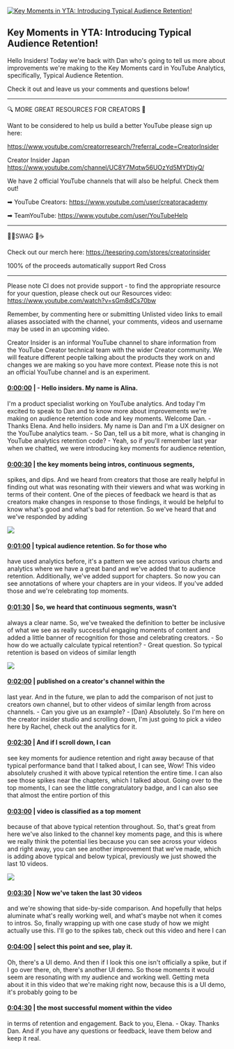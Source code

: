 [![Key Moments in YTA: Introducing Typical Audience Retention!](https://i.ytimg.com/vi/zNy3jxmT26o/maxresdefault.jpg)](https://www.youtube.com/watch?v=zNy3jxmT26o)

## Key Moments in YTA: Introducing Typical Audience Retention!

Hello Insiders! Today we're back with Dan who's going to tell us more about improvements we're making to the Key Moments card in YouTube Analytics, specifically, Typical Audience Retention.



Check it out and leave us your comments and questions below! 



-------------------------------------------



🔍 MORE GREAT RESOURCES FOR CREATORS 🔎



Want to be considered to help us build a better YouTube please sign up here: 

https://www.youtube.com/creatorresearch/?referral_code=CreatorInsider



Creator Insider Japan https://www.youtube.com/channel/UC8Y7Mqtw56UOzYd5MYDtiyQ/



We have 2 official YouTube channels that will also be helpful. Check them out! 



➡ YouTube Creators: https://www.youtube.com/user/creatoracademy



➡ TeamYouTube: https://www.youtube.com/user/YouTubeHelp



-------------------------------------------



👕👚SWAG 🎽☕



Check out our merch here: https://teespring.com/stores/creatorinsider



100% of the proceeds automatically support Red Cross



-------------------------------------------

Please note CI does not provide support - to find the appropriate resource for your question, please check out our Resources video: https://www.youtube.com/watch?v=sGm8dCs70bw



Remember, by commenting here or submitting Unlisted video links to email aliases associated with the channel, your comments, videos and username may be used in an upcoming video.



Creator Insider is an informal YouTube channel to share information from the YouTube Creator technical team with the wider Creator community. We will feature different people talking about the products they work on and changes we are making so you have more context. Please note this is not an official YouTube channel and is an experiment.



#### [0:00:00](https://www.youtube.com/watch?v=zNy3jxmT26o&t=0) |  - Hello insiders. My name is Alina.

I'm a product specialist working on YouTube analytics. And today I'm excited to speak to Dan and to know more about improvements we're making on audience retention code and key moments. Welcome Dan. - Thanks Elena. And hello insiders. My name is Dan and I'm a UX designer on the YouTube analytics team. - So Dan, tell us a bit more, what is changing in YouTube analytics retention code? - Yeah, so if you'll remember last year when we chatted, we were introducing key moments for audience retention,  

#### [0:00:30](https://www.youtube.com/watch?v=zNy3jxmT26o&t=30) |  the key moments being intros, continuous segments,

spikes, and dips. And we heard from creators that those are really helpful in finding out what was resonating with their viewers and what was working in terms of their content. One of the pieces of feedback we heard is that as creators make changes in response to those findings, it would be helpful to know what's good and what's bad for retention. So we've heard that and we've responded by adding  

![](https://i.ytimg.com/vi/zNy3jxmT26o/maxres1.jpg)



#### [0:01:00](https://www.youtube.com/watch?v=zNy3jxmT26o&t=60) |  typical audience retention. So for those who

have used analytics before, it's a pattern we see across various charts and analytics where we have a great band and we've added that to audience retention. Additionally, we've added support for chapters. So now you can see annotations of where your chapters are in your videos. If you've added those and we're celebrating top moments.  

#### [0:01:30](https://www.youtube.com/watch?v=zNy3jxmT26o&t=90) |  So, we heard that continuous segments, wasn't

always a clear name. So, we've tweaked the definition to better be inclusive of what we see as really successful engaging moments of content and added a little banner of recognition for those and celebrating creators. - So how do we actually calculate typical retention? - Great question. So typical retention is based on videos of similar length  

![](https://i.ytimg.com/vi/zNy3jxmT26o/maxres2.jpg)



#### [0:02:00](https://www.youtube.com/watch?v=zNy3jxmT26o&t=120) |  published on a creator's channel within the

last year. And in the future, we plan to add the comparison of not just to creators own channel, but to other videos of similar length from across channels. - Can you give us an example? - [Dan} Absolutely. So I'm here on the creator insider studio and scrolling down, I'm just going to pick a video here by Rachel, check out the analytics for it.  

#### [0:02:30](https://www.youtube.com/watch?v=zNy3jxmT26o&t=150) |  And if I scroll down, I can

see key moments for audience retention and right away because of that typical performance band that I talked about, I can see, Wow! This video absolutely crushed it with above typical retention the entire time. I can also see those spikes near the chapters, which I talked about. Going over to the top moments, I can see the little congratulatory badge, and I can also see that almost the entire portion of this  

#### [0:03:00](https://www.youtube.com/watch?v=zNy3jxmT26o&t=180) |  video is classified as a top moment

because of that above typical retention throughout. So, that's great from here we've also linked to the channel key moments page, and this is where we really think the potential lies because you can see across your videos and right away, you can see another improvement that we've made, which is adding above typical and below typical, previously we just showed the last 10 videos.  

![](https://i.ytimg.com/vi/zNy3jxmT26o/maxres3.jpg)



#### [0:03:30](https://www.youtube.com/watch?v=zNy3jxmT26o&t=210) |  Now we've taken the last 30 videos

and we're showing that side-by-side comparison. And hopefully that helps aluminate what's really working well, and what's maybe not when it comes to intros. So, finally wrapping up with one case study of how we might actually use this. I'll go to the spikes tab, check out this video and here I can  

#### [0:04:00](https://www.youtube.com/watch?v=zNy3jxmT26o&t=240) |  select this point and see, play it.

Oh, there's a UI demo. And then if I look this one isn't officially a spike, but if I go over there, oh, there's another UI demo. So those moments it would seem are resonating with my audience and working well. Getting meta about it in this video that we're making right now, because this is a UI demo, it's probably going to be  

#### [0:04:30](https://www.youtube.com/watch?v=zNy3jxmT26o&t=270) |  the most successful moment within the video

in terms of retention and engagement. Back to you, Elena. - Okay. Thanks Dan. And if you have any questions or feedback, leave them below and keep it real.  